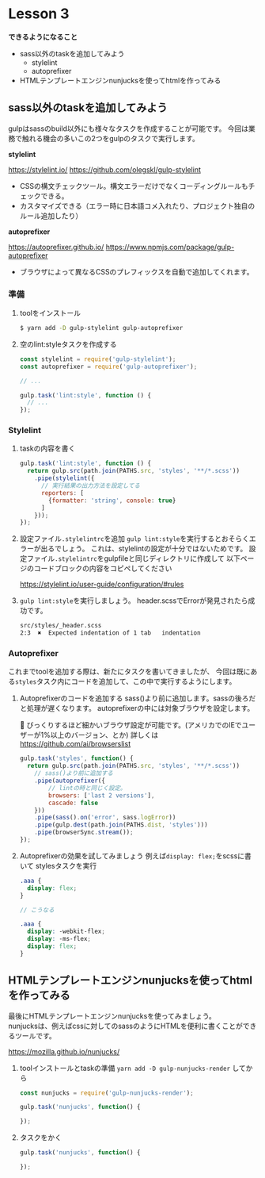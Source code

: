 # Lesson 3

**できるようになること**

- sass以外のtaskを追加してみよう
   - stylelint
   - autoprefixer
- HTMLテンプレートエンジンnunjucksを使ってhtmlを作ってみる

## sass以外のtaskを追加してみよう

gulpはsassのbuild以外にも様々なタスクを作成することが可能です。
今回は業務で触れる機会の多いこの2つをgulpのタスクで実行します。

**stylelint**

https://stylelint.io/
https://github.com/olegskl/gulp-stylelint

- CSSの構文チェックツール。構文エラーだけでなくコーディングルールもチェックできる。
- カスタマイズできる（エラー時に日本語コメ入れたり、プロジェクト独自のルール追加したり）

**autoprefixer**

https://autoprefixer.github.io/
https://www.npmjs.com/package/gulp-autoprefixer

- ブラウザによって異なるCSSのプレフィックスを自動で追加してくれます。

### 準備

1. toolをインストール

    ```sh
    $ yarn add -D gulp-stylelint gulp-autoprefixer
    ```

1. 空のlint:styleタスクを作成する

    ```js
    const stylelint = require('gulp-stylelint');
    const autoprefixer = require('gulp-autoprefixer');

    // ...

    gulp.task('lint:style', function () {
      // ...
    });

    ```

### Stylelint

1. taskの内容を書く

    ```js
    gulp.task('lint:style', function () {
      return gulp.src(path.join(PATHS.src, 'styles', '**/*.scss'))
        .pipe(stylelint({
          // 実行結果の出力方法を設定してる
          reporters: [
            {formatter: 'string', console: true}
          ]
        }));
    });
    ```

1. 設定ファイル`.stylelintrc`を追加
   `gulp lint:style`を実行するとおそらくエラーが出るでしょう。
   これは、stylelintの設定が十分ではないためです。
   設定ファイル`.stylelintrc`をgulpfileと同じディレクトリに作成して
   以下ページのコードブロックの内容をコピペしてください

   https://stylelint.io/user-guide/configuration/#rules

1. `gulp lint:style`を実行しましょう。
   header.scssでErrorが発見されたら成功です。

   ```sh
   src/styles/_header.scss
   2:3  ✖  Expected indentation of 1 tab   indentation
   ```

### Autoprefixer

これまでtoolを追加する際は、新たにタスクを書いてきましたが、
今回は既にある`styles`タスク内にコードを追加して、この中で実行するようにします。

1. Autoprefixerのコードを追加する
   sass()より前に追加します。sassの後ろだと処理が遅くなります。
   autoprefixerの中には対象ブラウザを設定します。

   📝 びっくりするほど細かいブラウザ設定が可能です。(アメリカでのIEでユーザーが1%以上のバージョン、とか)
   詳しくは https://github.com/ai/browserslist

    ```js
    gulp.task('styles', function() {
      return gulp.src(path.join(PATHS.src, 'styles', '**/*.scss'))
        // sass()より前に追加する
        .pipe(autoprefixer({
            // lintの時と同じく設定。
            browsers: ['last 2 versions'],
            cascade: false
        }))
        .pipe(sass().on('error', sass.logError))
        .pipe(gulp.dest(path.join(PATHS.dist, 'styles')))
        .pipe(browserSync.stream());
    });

    ```

2. Autoprefixerの効果を試してみましょう
   例えば`display: flex;`をscssに書いて stylesタスクを実行

    ```scss
    .aaa {
      display: flex;
    }

    // こうなる

    .aaa {
      display: -webkit-flex;
      display: -ms-flex;
      display: flex;
    }
    ```

## HTMLテンプレートエンジンnunjucksを使ってhtmlを作ってみる

最後にHTMLテンプレートエンジンnunjucksを使ってみましょう。  
nunjucksは、例えばcssに対してのsassのようにHTMLを便利に書くことができるツールです。

https://mozilla.github.io/nunjucks/

1. toolインストールとtaskの準備
   `yarn add -D gulp-nunjucks-render` してから

    ```js
    const nunjucks = require('gulp-nunjucks-render');

    gulp.task('nunjucks', function() {

    });
    ```

1. タスクをかく

    ```js
    gulp.task('nunjucks', function() {

    });
    ```
